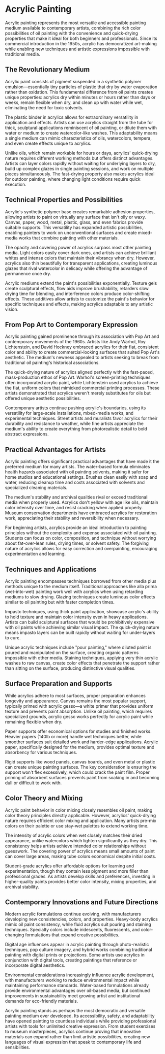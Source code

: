 # Acrylic Painting

Acrylic painting represents the most versatile and accessible painting medium available to contemporary artists, combining the rich color possibilities of oil painting with the convenience and quick-drying properties that make it ideal for both beginners and professionals. Since its commercial introduction in the 1950s, acrylic has democratized art-making while enabling new techniques and artistic expressions impossible with traditional media.

## The Revolutionary Medium

Acrylic paint consists of pigment suspended in a synthetic polymer emulsion—essentially tiny particles of plastic that dry by water evaporation rather than oxidation. This fundamental difference from oil paints creates unique properties: acrylics dry within minutes or hours rather than days or weeks, remain flexible when dry, and clean up with water while wet, eliminating the need for toxic solvents.

The plastic binder in acrylics allows for extraordinary versatility in application and effects. Artists can use acrylics straight from the tube for thick, sculptural applications reminiscent of oil painting, or dilute them with water or medium to create watercolor-like washes. This adaptability means a single medium can mimic characteristics of oils, watercolors, tempera, and even create effects unique to acrylics.

Unlike oils, which remain workable for hours or days, acrylics' quick-drying nature requires different working methods but offers distinct advantages. Artists can layer colors rapidly without waiting for underlying layers to dry, build up complex glazes in single painting sessions, and work on multiple pieces simultaneously. The fast-drying property also makes acrylics ideal for outdoor painting, where changing light conditions require quick execution.

## Technical Properties and Possibilities

Acrylic's synthetic polymer base creates remarkable adhesion properties, allowing artists to paint on virtually any surface that isn't oily or waxy. Canvas, paper, wood, metal, plastic, glass, and even fabrics provide suitable supports. This versatility has expanded artistic possibilities, enabling painters to work on unconventional surfaces and create mixed-media works that combine painting with other materials.

The opacity and covering power of acrylics surpass most other painting media. Light colors easily cover dark ones, and artists can achieve brilliant whites and intense colors that maintain their vibrancy when dry. However, acrylics also thin beautifully for transparent applications, creating luminous glazes that rival watercolor in delicacy while offering the advantage of permanence once dry.

Acrylic mediums extend the paint's possibilities exponentially. Texture gels create sculptural effects, flow aids improve brushability, retarders slow drying time for blending, and interference colors produce color-shifting effects. These additives allow artists to customize the paint's behavior for specific techniques and effects, making acrylics adaptable to any artistic vision.

## From Pop Art to Contemporary Expression

Acrylic painting gained prominence through its association with Pop Art and contemporary movements of the 1960s. Artists like Andy Warhol, Roy Lichtenstein, and David Hockney embraced acrylics for their flat, consistent color and ability to create commercial-looking surfaces that suited Pop Art's aesthetic. The medium's newness appealed to artists seeking to break from traditional oil painting's historical associations.

The quick-drying nature of acrylics aligned perfectly with the fast-paced, mass-production ethos of Pop Art. Warhol's screen-printing techniques often incorporated acrylic paint, while Lichtenstein used acrylics to achieve the flat, uniform colors that mimicked commercial printing processes. These artists demonstrated that acrylics weren't merely substitutes for oils but offered unique aesthetic possibilities.

Contemporary artists continue pushing acrylic's boundaries, using its versatility for large-scale installations, mixed-media works, and experimental techniques. Street artists and muralists favor acrylics for their durability and resistance to weather, while fine artists appreciate the medium's ability to create everything from photorealistic detail to bold abstract expressions.

## Practical Advantages for Artists

Acrylic painting offers significant practical advantages that have made it the preferred medium for many artists. The water-based formula eliminates health hazards associated with oil painting solvents, making it safer for home studios and educational settings. Brushes clean easily with soap and water, reducing cleanup time and costs associated with solvents and specialized cleaning materials.

The medium's stability and archival qualities rival or exceed traditional media when properly used. Acrylics don't yellow with age like oils, maintain color intensity over time, and resist cracking when applied properly. Museum conservation departments have embraced acrylics for restoration work, appreciating their stability and reversibility when necessary.

For beginning artists, acrylics provide an ideal introduction to painting principles without the complexity and expense associated with oil painting. Students can focus on color, composition, and technique without worrying about fat-over-lean rules, drying times, or solvent safety. The forgiving nature of acrylics allows for easy correction and overpainting, encouraging experimentation and learning.

## Techniques and Applications

Acrylic painting encompasses techniques borrowed from other media plus methods unique to the medium itself. Traditional approaches like alla prima (wet-into-wet) painting work well with acrylics when using retarding mediums to slow drying. Glazing techniques create luminous color effects similar to oil painting but with faster completion times.

Impasto techniques, using thick paint application, showcase acrylic's ability to hold texture and maintain color intensity even in heavy applications. Artists can build sculptural surfaces that would be prohibitively expensive with oil paints while achieving similar visual impact. The quick-drying nature means impasto layers can be built rapidly without waiting for under-layers to cure.

Unique acrylic techniques include "pour painting," where diluted paint is poured and manipulated on the surface, creating organic patterns impossible with other media. Staining techniques, applying very thin acrylic washes to raw canvas, create color effects that penetrate the support rather than sitting on the surface, producing distinctive visual qualities.

## Surface Preparation and Supports

While acrylics adhere to most surfaces, proper preparation enhances longevity and appearance. Canvas remains the most popular support, typically primed with acrylic gesso—a white primer that provides uniform texture and prevents paint absorption. Unlike oil painting, which requires specialized grounds, acrylic gesso works perfectly for acrylic paint while remaining flexible when dry.

Paper supports offer economical options for studies and finished works. Heavier papers (140lb or more) handle wet techniques better, while smoother surfaces suit detailed work and harder-edge applications. Acrylic paper, specifically designed for the medium, provides optimal texture and absorbency for various techniques.

Rigid supports like wood panels, canvas boards, and even metal or plastic can create unique painting surfaces. The key consideration is ensuring the support won't flex excessively, which could crack the paint film. Proper priming of absorbent surfaces prevents paint from soaking in and becoming dull or difficult to work with.

## Color Theory and Mixing

Acrylic paint behavior in color mixing closely resembles oil paint, making color theory principles directly applicable. However, acrylics' quick-drying nature requires efficient color mixing and application. Many artists pre-mix colors on their palette or use stay-wet palettes to extend working time.

The intensity of acrylic colors when wet closely matches their dried appearance, unlike watercolors which lighten significantly as they dry. This consistency helps artists achieve intended color relationships without guesswork. The covering power of acrylics means small amounts of paint can cover large areas, making tube colors economical despite initial costs.

Student-grade acrylics offer affordable options for learning and experimentation, though they contain less pigment and more filler than professional grades. As artists develop skills and preferences, investing in higher-quality paints provides better color intensity, mixing properties, and archival stability.

## Contemporary Innovations and Future Directions

Modern acrylic formulations continue evolving, with manufacturers developing new consistencies, colors, and properties. Heavy-body acrylics mimic oil paint consistency, while fluid acrylics suit pouring and staining techniques. Specialty colors include iridescents, fluorescents, and color-changing formulations that expand creative possibilities.

Digital age influences appear in acrylic painting through photo-realistic techniques, pop culture imagery, and hybrid works combining traditional painting with digital prints or projections. Some artists use acrylics in conjunction with digital tools, creating paintings that reference or incorporate digital aesthetics.

Environmental considerations increasingly influence acrylic development, with manufacturers working to reduce environmental impact while maintaining performance standards. Water-based formulations already provide environmental advantages over oil-based media, but continued improvements in sustainability meet growing artist and institutional demands for eco-friendly materials.

Acrylic painting stands as perhaps the most democratic and versatile painting medium ever developed. Its accessibility, safety, and adaptability have opened painting to countless individuals while providing professional artists with tools for unlimited creative expression. From student exercises to museum masterpieces, acrylics continue proving that innovative materials can expand rather than limit artistic possibilities, creating new languages of visual expression that speak to contemporary life and sensibilities.